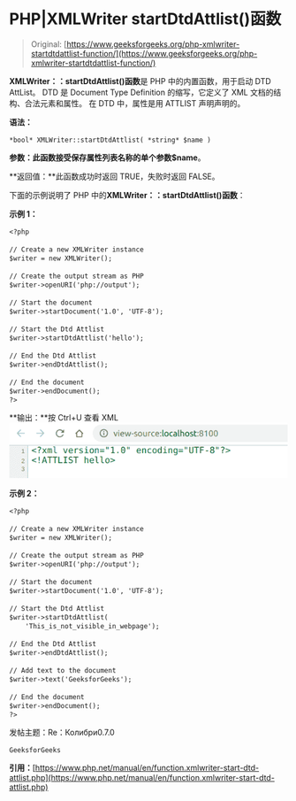 # PHP|XMLWriter startDtdAttlist()函数

> Original: [https://www.geeksforgeeks.org/php-xmlwriter-startdtdattlist-function/](https://www.geeksforgeeks.org/php-xmlwriter-startdtdattlist-function/)

**XMLWriter：：startDtdAttlist()函数**是 PHP 中的内置函数，用于启动 DTD AttList。 DTD 是 Document Type Definition 的缩写，它定义了 XML 文档的结构、合法元素和属性。 在 DTD 中，属性是用 ATTLIST 声明声明的。

**语法：**

```
*bool* XMLWriter::startDtdAttlist( *string* $name )
```

**参数：**此函数接受保存属性列表名称的单个参数**$name**。

**返回值：**此函数成功时返回 TRUE，失败时返回 FALSE。

下面的示例说明了 PHP 中的**XMLWriter：：startDtdAttlist()函数**：

**示例 1：**

```
<?php

// Create a new XMLWriter instance
$writer = new XMLWriter();

// Create the output stream as PHP
$writer->openURI('php://output');

// Start the document
$writer->startDocument('1.0', 'UTF-8');

// Start the Dtd Attlist
$writer->startDtdAttlist('hello');

// End the Dtd Attlist
$writer->endDtdAttlist();

// End the document
$writer->endDocument();
?>
```

**输出：**按 Ctrl+U 查看 XML
![](img/b97aa7c51ac8d0999a9757932f69acdb.png)

**示例 2：**

```
<?php

// Create a new XMLWriter instance
$writer = new XMLWriter();

// Create the output stream as PHP
$writer->openURI('php://output');

// Start the document
$writer->startDocument('1.0', 'UTF-8');

// Start the Dtd Attlist
$writer->startDtdAttlist(
    'This_is_not_visible_in_webpage');

// End the Dtd Attlist
$writer->endDtdAttlist();

// Add text to the document
$writer->text('GeeksforGeeks');

// End the document
$writer->endDocument();
?>
```

发帖主题：Re：Колибри0.7.0

```
GeeksforGeeks
```

**引用：**[https://www.php.net/manual/en/function.xmlwriter-start-dtd-attlist.php](https://www.php.net/manual/en/function.xmlwriter-start-dtd-attlist.php)